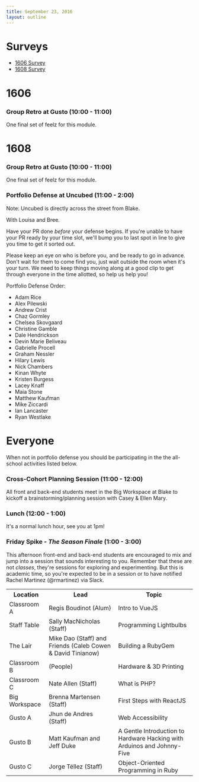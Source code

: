 ```yaml
---
title: September 23, 2016
layout: outline
---
```


# Surveys

* [1606 Survey](https://goo.gl/forms/uRWoiiaOVkdOHR9X2)
* [1608 Survey](https://goo.gl/forms/bRrnKelDbtDQRuOi2)

# 1606

### Group Retro at Gusto (10:00 - 11:00)

One final set of feelz for this module.

# 1608

### Group Retro at Gusto (10:00 - 11:00)

One final set of feelz for this module.

### Portfolio Defense at Uncubed (11:00 - 2:00)

Note: Uncubed is directly across the street from Blake.

With Louisa and Bree.

Have your PR done *before* your defense begins. If you're unable to have your PR ready by your time slot, we'll bump you to last spot in line to give you time to get it sorted out.

Please keep an eye on who is before you, and be ready to go in advance. Don't wait for them to come find you, just wait outside the room when it's your turn. We need to keep things moving along at a good clip to get through everyone in the time allotted, so help us help you!

Portfolio Defense Order:

* Adam Rice
* Alex Pilewski
* Andrew Crist
* Chaz Gormley
* Chelsea Skovgaard
* Christine Gamble
* Dale Hendrickson
* Devin Marie Beliveau
* Gabrielle Procell
* Graham Nessler
* Hilary Lewis
* Nick Chambers 
* Kinan Whyte
* Kristen Burgess
* Lacey Knaff
* Maia Stone
* Matthew Kaufman
* Mike Ziccardi
* Ian Lancaster
* Ryan Westlake

# Everyone

When not in portfolio defense you should be participating in the the all-school activities listed below.

### Cross-Cohort Planning Session (11:00 - 12:00)

All front and back-end students meet in the Big Workspace at Blake to kickoff a brainstorming/planning session with Casey & Ellen Mary.

### Lunch (12:00 - 1:00)

It's a normal lunch hour, see you at 1pm!

### Friday Spike - *The Season Finale* (1:00 - 3:00)

This afternoon front-end and back-end students are encouraged to mix and jump into
a session that sounds interesting to you. Remember that these are not *classes*,
they're sessions for exploring and experimenting. But this is academic time, so
you're expected to be in a session or to have notified Rachel Martinez (@rmartinez) via Slack.

<table>
  <tbody>
    <tr>
      <th>Location</th>
      <th>Lead</th>
      <th>Topic</th>
    </tr>
    <tr>
      <td>Classroom A</td>
      <td>Regis Boudinot (Alum)</td>
      <td>Intro to VueJS</td>
    </tr>
    <tr>
      <td>Staff Table</td>
      <td>Sally MacNicholas (Staff)</td>
      <td>Programming Lightbulbs</td>
    </tr>
    <tr>
      <td>The Lair</td>
      <td>Mike Dao (Staff) and Friends (Caleb Cowen & David Tinianow)</td>
      <td>Building a RubyGem</td>
    </tr>
    <tr>
      <td>Classroom B</td>
      <td>(People)</td>
      <td>Hardware & 3D Printing</td>
    </tr>
    <tr>
      <td>Classroom C</td>
      <td>Nate Allen (Staff)</td>
      <td>What is PHP?</td>
    </tr>
    <tr>
      <td>Big Workspace</td>
      <td>Brenna Martensen (Staff)</td>
      <td>First Steps with ReactJS</td>
    </tr>
    <tr>
      <td>Gusto A</td>
      <td>Jhun de Andres (Staff)</td>
      <td>Web Accessibility</td>
    </tr>
    <tr>
      <td>Gusto B</td>
      <td>Matt Kaufman and Jeff Duke</td>
      <td>A Gentle Introduction to Hardware Hacking with Arduinos and Johnny-Five</td>
    </tr>
    <tr>
      <td>Gusto C</td>
      <td>Jorge Téllez (Staff)</td>
      <td>Object-Oriented Programming in Ruby</td>
    </tr>
  </tbody>
